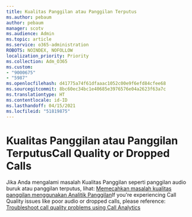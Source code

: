 ```yaml
---
title: Kualitas Panggilan atau Panggilan Terputus
ms.author: pebaum
author: pebaum
manager: scotv
ms.audience: Admin
ms.topic: article
ms.service: o365-administration
ROBOTS: NOINDEX, NOFOLLOW
localization_priority: Priority
ms.collection: Adm_O365
ms.custom:
- "9000675"
- "5987"
ms.openlocfilehash: d41775a74f61dfaaac1052c00e9f6efd84cfee68
ms.sourcegitcommit: 8bc60ec34bc1e40685e3976576e04a2623f63a7c
ms.translationtype: HT
ms.contentlocale: id-ID
ms.lasthandoff: 04/15/2021
ms.locfileid: "51819875"
---
```

# <a name="call-quality-or-dropped-calls"></a><span data-ttu-id="74203-102">Kualitas Panggilan atau Panggilan Terputus</span><span class="sxs-lookup"><span data-stu-id="74203-102">Call Quality or Dropped Calls</span></span>

<span data-ttu-id="74203-103">Jika Anda mengalami masalah Kualitas Panggilan seperti panggilan audio buruk atau panggilan terputus, lihat: [Memecahkan masalah kualitas panggilan menggunakan Analitik Panggilan](https://docs.microsoft.com/microsoftteams/use-call-analytics-to-troubleshoot-poor-call-quality#troubleshoot-call-quality-problems-using-call-analytics)</span><span class="sxs-lookup"><span data-stu-id="74203-103">If you're experiencing Call Quality issues like poor audio or dropped calls, please reference: [Troubleshoot call quality problems using Call Analytics](https://docs.microsoft.com/microsoftteams/use-call-analytics-to-troubleshoot-poor-call-quality#troubleshoot-call-quality-problems-using-call-analytics)</span></span>